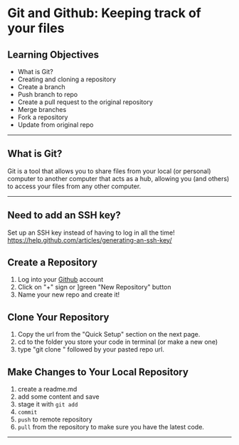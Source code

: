 # Git and Github: Keeping track of your files

## Learning Objectives

- What is Git?
- Creating and cloning a repository
- Create a branch
- Push branch to repo
- Create a pull request to the original repository
- Merge branches
- Fork a repository
- Update from original repo


<hr>

## What is Git?

Git is a tool that allows you to share files from your local (or personal) computer to another computer that acts as a hub, allowing you (and others) to access your files from any other computer.

<hr>

## Need to add an SSH key?
Set up an SSH key instead of having to log in all the time!
 https://help.github.com/articles/generating-an-ssh-key/

## Create a Repository

 1. Log into your [Github](https://github.com/) account
 2. Click on "+" sign or ]green "New Repository" button
 3. Name your new repo and create it!

## Clone Your Repository

 1. Copy the url from the "Quick Setup" section on the next page.
 2. cd to the folder you store your code in terminal (or make a new one)
 3. type "git clone " followed by your pasted repo url.

## Make Changes to Your Local Repository
 1. create a readme.md
 2. add some content and save
 3. stage it with `git add`
 4. `commit`
 5. `push` to remote repository
 6. `pull` from the repository to make sure you have the latest code.

 <hr>
